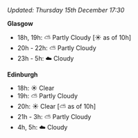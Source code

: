 *Updated: Thursday 15th December 17:30*

**Glasgow**

* 18h, 19h: :partly_sunny: Partly Cloudy [:sunny: as of 10h]
* 20h - 22h: :partly_sunny: Partly Cloudy
* 23h - 5h: :cloud: Cloudy

**Edinburgh**

* 18h: :sunny: Clear
* 19h: :partly_sunny: Partly Cloudy
* 20h: :sunny: Clear [:partly_sunny: as of 10h]
* 21h - 3h: :partly_sunny: Partly Cloudy
* 4h, 5h: :cloud: Cloudy
